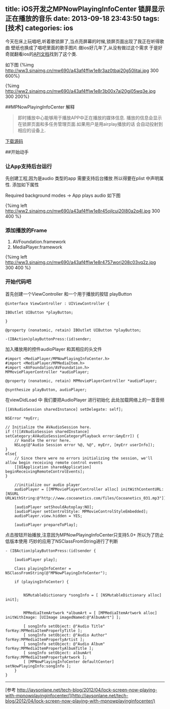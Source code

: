 title: iOS开发之MPNowPlayingInfoCenter 锁屏显示正在播放的音乐
date: 2013-09-18 23:43:50
tags: [技术]
categories: ios
---
今天在床上玩唱吧,听着歌锁屏了,当点亮屏幕的时候,锁屏页面出现了我正在听得歌曲 壁纸也换成了唱吧里面的歌手图片.做ios好几年了,从没有做过这个需求 于是好奇就翻看ios的[API文档](https://developer.apple.com/library/ios/documentation/mediaplayer/reference/MPNowPlayingInfoCenter_Class/Reference/Reference.html)找到了这个类.
<!-- more -->
如下图
{%img http://ww3.sinaimg.cn/mw690/a43af4ffjw1e8r3az0tbaj20g50litai.jpg 300 600%}
   
{%img http://ww2.sinaimg.cn/mw690/a43af4ffjw1e8r3b00x7aj20gj05wq3e.jpg 300 200%}


##MPNowPlayingInfoCenter 解释

>即时播放中心能够用于播放APP中正在播放的媒体信息.
播放的信息会显示在锁屏页面和多任务管理页面.如果用户是用airplay播放的话 会自动投射到相应的设备上.

[下载源码](https://github.com/hufeng825/LockScreenInfo.git)


##开始动手
### 让App支持后台运行
先创建工程,因为是audio 类型的app 需要支持后台播放 所以得要在plist 中声明属性.
添加如下属性

Required background modes -> App plays audio
如下图

{%img left http://ww2.sinaimg.cn/mw690/a43af4ffjw1e8r45ojlcuj20l80a2q4l.jpg 300 400 %}

### 添加播放的Frame

1. AVFoundation.framework
2. MediaPlayer.framework

{%img left http://ww3.sinaimg.cn/mw690/a43af4ffjw1e8r4757worj208c03vq2z.jpg 300 400 %}


### 开始代码吧
 
首先创建一个ViewController 和一个用于播放的按钮 playButton


	@interface ViewController : UIViewController {
	 
	IBOutlet UIButton *playButton;
	 
	}
	 
	@property (nonatomic, retain) IBOutlet UIButton *playButton;
	 
	-(IBAction)playButtonPress:(id)sender;


加入播放用的控件audioPlayer 和其相应的头文件

	#import <MediaPlayer/MPNowPlayingInfoCenter.h>
	#import <MediaPlayer/MPMediaItem.h>
	#import <AVFoundation/AVFoundation.h>
	MPMoviePlayerController *audioPlayer;

	@property (nonatomic, retain) MPMoviePlayerController *audioPlayer;

	@synthesize playButton, audioPlayer;


在viewDidLoad 中 我们要把AudioPlayer 进行初始化 此处加载网络上的一首音频

	[[AVAudioSession sharedInstance] setDelegate: self];
	 
	NSError *myErr;
 
	// Initialize the AVAudioSession here.
	if (![[AVAudioSession sharedInstance] setCategory:AVAudioSessionCategoryPlayback error:&myErr]) {
	    // Handle the error here.
	    NSLog(@"Audio Session error %@, %@", myErr, [myErr userInfo]);
	}
	else{
	    // Since there were no errors initializing the session, we'll allow begin receiving remote control events
	    [[UIApplication sharedApplication] beginReceivingRemoteControlEvents];
	}
	 
	    //initialize our audio player
	    audioPlayer = [[MPMoviePlayerController alloc] initWithContentURL:[NSURL URLWithString:@"http://www.cocoanetics.com/files/Cocoanetics_031.mp3"]];
	     
	    [audioPlayer setShouldAutoplay:NO];
	    [audioPlayer setControlStyle: MPMovieControlStyleEmbedded];
	    audioPlayer.view.hidden = YES;
	     
	    [audioPlayer prepareToPlay];

点击按钮开始播放,注意因为MPNowPlayingInfoCenter只支持5.0+ 所以为了防止低版本使用 巧妙的应用了NSClassFromString进行了判断

	- (IBAction)playButtonPress:(id)sender {
	     
	    [audioPlayer play];
	     
	    Class playingInfoCenter = NSClassFromString(@"MPNowPlayingInfoCenter");
	     
	    if (playingInfoCenter) {
	 
	         
	        NSMutableDictionary *songInfo = [ [NSMutableDictionary alloc] init];
	         
	        
	        MPMediaItemArtwork *albumArt = [ [MPMediaItemArtwork alloc] initWithImage: [UIImage imagedNamed:@"AlbumArt"] ];
	         
	        [ songInfo setObject: @"Audio Title" forKey:MPMediaItemPropertyTitle ];
	        [ songInfo setObject: @"Audio Author" forKey:MPMediaItemPropertyArtist ];
	        [ songInfo setObject: @"Audio Album" forKey:MPMediaItemPropertyAlbumTitle ];
	        [ songInfo setObject: albumArt forKey:MPMediaItemPropertyArtwork ];
	        [ [MPNowPlayingInfoCenter defaultCenter] setNowPlayingInfo:songInfo ];
	    }
	}

---
[参考 http://jaysonlane.net/tech-blog/2012/04/lock-screen-now-playing-with-mpnowplayinginfocenter/](http://jaysonlane.net/tech-blog/2012/04/lock-screen-now-playing-with-mpnowplayinginfocenter/)






